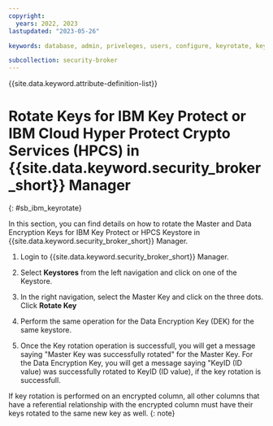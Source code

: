 ```yaml
---
copyright:
  years: 2022, 2023
lastupdated: "2023-05-26"

keywords: database, admin, priveleges, users, configure, keyrotate, keyprotect, operations

subcollection: security-broker
---
```


{{site.data.keyword.attribute-definition-list}}

# Rotate Keys for IBM Key Protect or IBM Cloud Hyper Protect Crypto Services (HPCS) in {{site.data.keyword.security_broker_short}} Manager
{: #sb_ibm_keyrotate}

In this section, you can find details on how to rotate the Master and Data Encryption Keys for IBM Key Protect or HPCS Keystore in {{site.data.keyword.security_broker_short}} Manager.

1.  Login to {{site.data.keyword.security_broker_short}} Manager.

2.  Select **Keystores** from the left navigation and click on one of the Keystore.

3.  In the right navigation, select the Master Key and click on the three dots. Click **Rotate Key**

4.  Perform the same operation for the Data Encryption Key (DEK) for the same keystore.

5.  Once the Key rotation operation is successfull, you will get a message saying "Master Key was successfully rotated" for the Master Key. For the Data Encryption Key, you will get a message saying "KeyID (ID value) was successfully rotated to KeyID (ID value), if the key rotation is successfull.

If key rotation is performed on an encrypted column, all other columns that have a referential relationship with the encrypted column must have their keys rotated to the same new key as well.
{: note}






